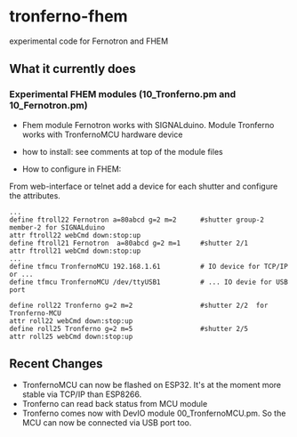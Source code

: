 # tronferno-fhem
experimental code for Fernotron and FHEM

## What it currently does

### Experimental FHEM modules  (10_Tronferno.pm and 10_Fernotron.pm)

* Fhem module Fernotron  works with SIGNALduino.  Module Tronferno works with TronfernoMCU hardware device

* how to install: see comments at top of the module files

* How to configure in FHEM:

From web-interface or telnet add a device for each shutter and configure the attributes.


```
...
define ftroll22 Fernotron a=80abcd g=2 m=2      #shutter group-2 member-2 for SIGNALduino
attr ftroll22 webCmd down:stop:up
define ftroll21 Fernotron  a=80abcd g=2 m=1     #shutter 2/1
attr ftroll21 webCmd down:stop:up
...
define tfmcu TronfernoMCU 192.168.1.61          # IO device for TCP/IP or ...
define tfmcu TronfernoMCU /dev/ttyUSB1          # ... IO devie for USB port

define roll22 Tronferno g=2 m=2                 #shutter 2/2  for Tronferno-MCU
attr roll22 webCmd down:stop:up
define roll25 Tronferno g=2 m=5                 #shutter 2/5
attr roll25 webCmd down:stop:up
```


## Recent Changes

* TronfernoMCU can now be flashed on ESP32. It's at the moment more stable via TCP/IP than ESP8266.
* Tronferno can read back status from MCU module
* Tronferno comes now with DevIO module 00_TronfernoMCU.pm. So the MCU can now be connected via USB port too.
